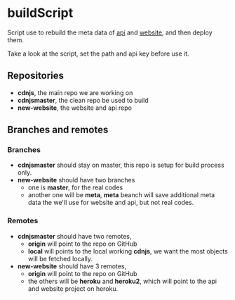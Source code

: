 buildScript
===========

Script use to rebuild the meta data of [api](https://github.com/cdnjs/cdnjs#api) and [website](https://cdnjs.com/), and then deploy them.

Take a look at the script, set the path and api key before use it.

## Repositories
* **cdnjs**, the main repo we are working on
* **cdnjsmaster**, the clean repo be used to build
* **new-website**, the website and api repo

## Branches and remotes

### Branches
* **cdnjsmaster** should stay on master, this repo is setup for build process only.
* **new-website** should have two branches
  * one is **master**, for the real codes
  * another one will be **meta**, **meta** beanch will save additional meta data the we'll use for website and api, but not real codes.

### Remotes
 * **cdnjsmaster** should have two remotes,
   * **origin** will point to the repo on GitHub
   * **local** will points to the local working **cdnjs**, we want the most objects will be fetched locally.
 * **new-website** should have 3 remotes,
   * **origin** will point to the repo on GitHub
   * the others will be **heroku** and **heroku2**, which will point to the api and website project on heroku.
